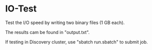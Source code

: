 # IO-Test

Test the I/O speed by writing two binary files (1 GB each).

The results cam be found in "output.txt".

If testing in Discovery cluster, use "sbatch run.sbatch" to submit job.

